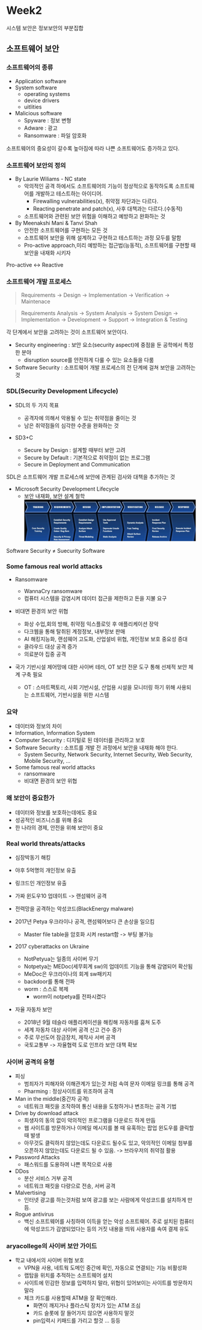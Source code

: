 # Week2

시스템 보안은 정보보안의 부분집합

## 소프트웨어 보안

### 소프트웨어의 종류

- Application software
- System software
  - operating systems
  - device drivers
  - uitlities
- Malicious software
  - Spyware : 정보 변형
  - Adware : 광고
  - Ransomware : 파일 암호화

소프트웨어의 중요성이 갈수록 높아짐에 따라 나쁜 소프트웨어도 증가하고 있다.

### 소프트웨어 보안의 정의

- By Laurie Wiliams - NC state
  - 악의적인 공격 하에서도 소프트웨어의 기능이 정상적으로 동작하도록 소프트웨어를 개발하고  테스트하는 아이디어.
    - Firewalling vulnerabilities(x), 취약점 차단과는 다르다.
    - Reacting penetrate and patch(x), 사후 대책과는 다르다.(수동적)
  - 소프트웨어와 관련된 보안 위험을 이해하고 예방하고 완화하는 것
- By Meenakshi Mani & Tanvi Shah
  - 안전한 소프트웨어를 구현하는 모든 것
  - 소프트웨어 보안을 위해 설계하고 구현하고 테스트하는 과정 모두를 말함
  - Pro-active approach,미리 예방하는 접근법(능동적), 소프트웨어를 구현할 때 보안을 내재화 시키자

Pro-active <-> Reactive

### 소프트웨어 개발 프로세스

>Requirements -> Design -> Implementation -> Verification -> Maintenace

>Requirements Analysis -> System Analysis -> System Design -> Implementation -> Development -> Support -> Integration & Testing

각 단계에서 보안을 고려하는 것이 소프트웨어 보안이다.

- Security engineering : 보안 요소(security aspect)에 중점을 둔 공학에서 특정한 분야
  - disruption source를 안전하게 다룰 수 있는 요소들을 다룸
- Software Security : 소프트웨어 개발 프로세스의 전 단계에 걸쳐 보안을 고려하는 것

### SDL(Security Development Lifecycle)

- SDL의 두 가지 목표
  - 공격자에 의해서 악용될 수 있는 취약점을 줄이는 것
  - 남은 취약점들의 심각한 수준을 완화하는 것

- SD3+C
  - Secure by Design : 설계할 때부터 보안 고려
  - Secure by Default : 기본적으로 취약점이 없는 프로그램
  - Secure in Deployment and Communication

SDL은 소프트웨어 개발 프로세스에 보안에 관계된 검사와 대책을 추가하는 것

- Microsoft Security Development Lifecycle
  - 보안 내재화, 보안 설계 철학
![img](week2.JPG)

Software Security $\not=$ Suecurity Software
 
### Some famous real world attacks

- Ransomware
  - WannaCry ransomware
  - 컴퓨터 시스템을 감염시켜 데이터 접근을 제한하고 돈을 지불 요구
- 비대면 환경의 보안 위협
  - 화상 수업,회의 방해, 취약점 익스플로잇 후 애플리케이션 장악
  - 다크웹을 통해 탈취된 계정정보, 내부정보 판매
  - AI 해킹지능화, 랜섬웨어 고도화, 산업설비 위협, 개인정보 보호 중요성 증대
  - 클라우드 대상 공격 증가
  - 의료분야 집중 공격

- 국가 기반시설 제어망에 대한 사이버 테러, OT 보안 전문 도구 통해 선제적 보안 체계 구축 필요
  - OT : 스마트팩토리, 사회 기반시설, 산업용 시설을 모니터링 하기 위해 사용되는 소프트웨어, 기반시설을 위한 시스템

### 요약

- 데이터와 정보의 차이
- Information, Information System
- Computer Security : 디지털로 된 데이터를 관리하고 보호
- Software Security : 소프트를 개발 전 과정에서 보안을 내재화 해야 한다.
  - System Security, Network Security, Internet Security, Web Security, Mobile Security, ...
- Some famous real world attacks
  - ransomware
  - 비대면 환경의 보안 위협

### 왜 보안이 중요한가

- 데이터와 정보를 보호하는데에도 중요
- 성공적인 비즈니스를 위해 중요
- 한 나라의 경제, 안전을 위해 보안이 중요

### Real world threats/attacks

- 심장박동기 해킹
- 야후 5억명의 개인정보 유출
- 링크드인 개인정보 유출
- 가짜 윈도우10 업데이트 -> 랜섬웨어 공격
- 전력망을 공격하는 악성코드(BlackEnergy malware)
- 2017년 Petya 우크라이나 공격, 랜섬웨어보다 큰 손상을 일으킴
  - Master file table을 암호화 시켜 restart함 -> 부팅 불가능

- 2017 cyberattacks on Ukraine
  - NotPetyua는 일종의 사이버 무기
  - Notpetya는 MEDoc(세무회계 sw)의 업데이트 기능을 통해 감염되어 확산됨
  - MeDoc은 우크라이나의 회계 sw패키지
  - backdoor를 통해 전파
  - worm : 스스로 복제
    - worm이 notpetya를 전파시켰다

- 자율 자동차 보안
  - 2018년 9월 테슬라 애플리케이션을 해킹해 자동차를 훔쳐 도주
  - 세계 자동차 대상 사이버 공격 신고 건수 증가
  - 주로 무선도어 잠금장치, 제작사 서버 공격
  - 국토교통부 -> 자율협력 도로 인프라 보안 대책 확보

### 사이버 공격의 유형

- 피싱
  - 범죄자가 피해자와 이해관계가 있는것 처럼 속여 문자 이메일 링크를 통해 공격
  - Pharming : 정상사이트를 위조하여 공격
- Man in the middle(중간자 공격)
  - 네트워크 패킷을 조작하여 통신 내용을 도청하거나 변조하는 공격 기법
- Drive by download attack
  - 희생자의 동의 없이 악의적인 프로그램을 다운로드 하게 만듬
  - 웹 사이트를 방문하거나 이메일 메시지를 볼 때 유혹하는 팝업 윈도우를 클릭할 때 발생
  - 아무것도 클릭하지 않았는데도 다운로드 될수도 있고, 악의적인 이메일 첨부를 오픈하지 않았는데도 다운로드 될 수 있음. -> 브라우저의 취약점 활용
- Password Attacks
  - 패스워드를 도용하여 나쁜 목적으로 사용
- DDos
  - 분산 서비스 거부 공격
  - 네트워크 패킷을 다량으로 전송, 서버 공격
- Malvertising
  - 인터넷 광고를 하는것처럼 보여 광고를 보는 사람에게 악성코드를 설치하게 만듬. 
- Rogue antivirus
  - 백신 소프트웨어를 사칭하여 이득을 얻는 악성 소프트웨어. 주로 설치된 컴퓨터에 악성코드가 감염되었다는 등의 거짓 내용을 띄워 사용자를 속여 결제 유도

### aryacollege의 사이버 보안 가이드

- 학교 내에서의 사이버 위협 보호
  - VPN을 사용, 네트웍 도메인 중간에 확인, 자동으로 연결되는 기능 비활성화
  - 랩탑을 위치를 추적하는 소프트웨어 설치
  - 사이트에 민감한 정보를 입력하지 말라, 위협이 있어보이는 사이트를 방문하지 말라
  - 체크 카드를 사용할때 ATM을 잘 확인해라.
    - 화면이 깨지거나 플라스틱 장치가 있는 ATM 조심
    - 카드 슬롯에 잘 들어가지 않으면 사용하지 말것
    - pin입력시 키패드를 가리고 할것 ... 등등